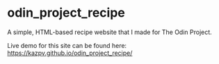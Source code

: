# odin_project_recipe
A simple, HTML-based recipe website that I made for The Odin Project.

Live demo for this site can be found here: https://kazpv.github.io/odin_project_recipe/

